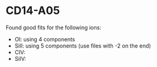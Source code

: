# CD14-A05

Found good fits for the following ions:

- OI: using 4 components
- SiII: using 5 components (use files with -2 on the end)
- CIV:
- SiIV: 

